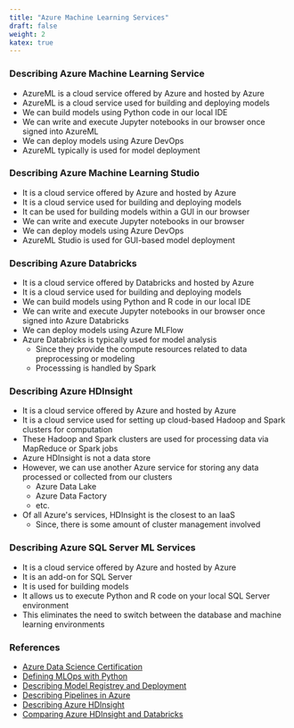 ```yaml
---
title: "Azure Machine Learning Services"
draft: false
weight: 2
katex: true
---
```


### Describing Azure Machine Learning Service
- AzureML is a cloud service offered by Azure and hosted by Azure
- AzureML is a cloud service used for building and deploying models
- We can build models using Python code in our local IDE
- We can write and execute Jupyter notebooks in our browser once signed into AzureML
- We can deploy models using Azure DevOps
- AzureML typically is used for model deployment

### Describing Azure Machine Learning Studio
- It is a cloud service offered by Azure and hosted by Azure
- It is a cloud service used for building and deploying models
- It can be used for building models within a GUI in our browser
- We can write and execute Jupyter notebooks in our browser
- We can deploy models using Azure DevOps
- AzureML Studio is used for GUI-based model deployment

### Describing Azure Databricks
- It is a cloud service offered by Databricks and hosted by Azure
- It is a cloud service used for building and deploying models
- We can build models using Python and R code in our local IDE
- We can write and execute Jupyter notebooks in our browser once signed into Azure Databricks
- We can deploy models using Azure MLFlow
- Azure Databricks is typically used for model analysis
    - Since they provide the compute resources related to data preprocessing or modeling 
    - Processsing is handled by Spark

### Describing Azure HDInsight
- It is a cloud service offered by Azure and hosted by Azure
- It is a cloud service used for setting up cloud-based Hadoop and Spark clusters for computation
- These Hadoop and Spark clusters are used for processing data via MapReduce or Spark jobs
- Azure HDInsight is not a data store
- However, we can use another Azure service for storing any data processed or collected from our clusters
    - Azure Data Lake
    - Azure Data Factory
    - etc.
- Of all Azure's services, HDInsight is the closest to an IaaS
    - Since, there is some amount of cluster management involved

### Describing Azure SQL Server ML Services
- It is a cloud service offered by Azure and hosted by Azure
- It is an add-on for SQL Server
- It is used for building models
- It allows us to execute Python and R code on your local SQL Server environment
- This eliminates the need to switch between the database and machine learning environments

### References
- [Azure Data Science Certification](https://docs.microsoft.com/en-us/learn/certifications/azure-data-scientist)
- [Defining MLOps with Python](https://github.com/Microsoft/MLOpsPython)
- [Describing Model Registrey and Deployment](https://github.com/Azure/MachineLearningNotebooks/blob/master/how-to-use-azureml/deployment/deploy-to-cloud/model-register-and-deploy.ipynb)
- [Describing Pipelines in Azure](https://docs.microsoft.com/en-us/azure/devops/pipelines/targets/azure-machine-learning?view=azure-devops&tabs=yaml)
- [Describing Azure HDInsight](https://www.youtube.com/watch?v=tXZMYB3ByKE&feature=emb_logo)
- [Comparing Azure HDInsight and Databricks](https://www.clearpeaks.com/cloud-analytics-on-azure-databricks-vs-hdinsight-vs-data-lake-analytics/)